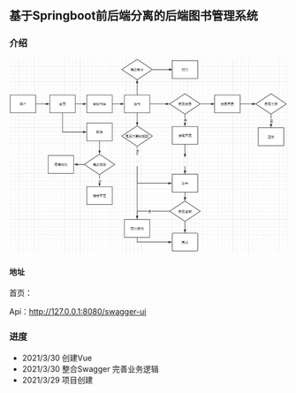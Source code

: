 ## 基于Springboot前后端分离的后端图书管理系统

### 介绍

![](./流程.jpg)

#### 地址

首页：

Api：http://127.0.0.1:8080/swagger-ui

### 进度
- 2021/3/30 创建Vue
- 2021/3/30 整合Swagger 完善业务逻辑
- 2021/3/29 项目创建